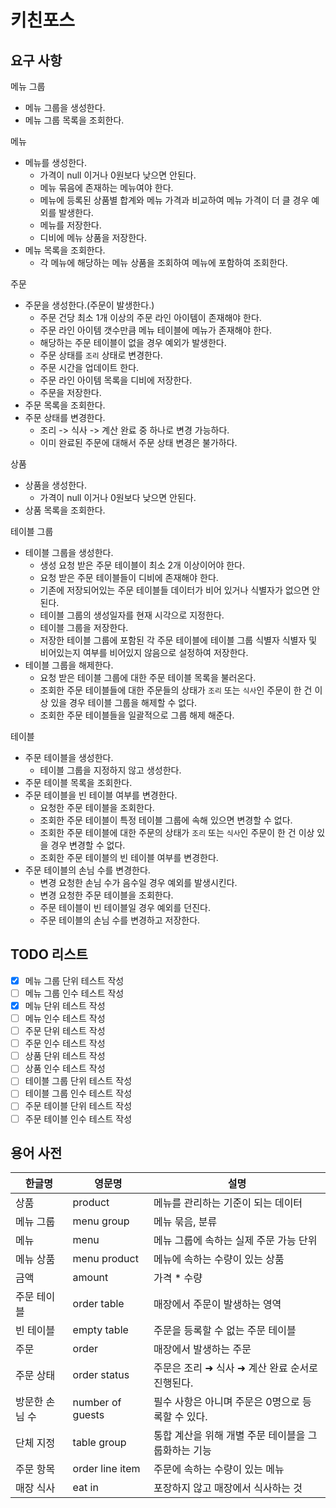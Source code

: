 # 키친포스

## 요구 사항

메뉴 그룹

- 메뉴 그룹을 생성한다.
- 메뉴 그룹 목록을 조회한다.

메뉴

- 메뉴를 생성한다.
  - 가격이 null 이거나 0원보다 낮으면 안된다.
  - 메뉴 묶음에 존재하는 메뉴여야 한다.
  - 메뉴에 등록된 상품별 합계와 메뉴 가격과 비교하여 메뉴 가격이 더 클 경우 예외를 발생한다.
  - 메뉴를 저장한다.
  - 디비에 메뉴 상품을 저장한다.
- 메뉴 목록을 조회한다.
  - 각 메뉴에 해당하는 메뉴 상품을 조회하여 메뉴에 포함하여 조회한다.

주문

- 주문을 생성한다.(주문이 발생한다.)
  - 주문 건당 최소 1개 이상의 주문 라인 아이템이 존재해야 한다.
  - 주문 라인 아이템 갯수만큼 메뉴 테이블에 메뉴가 존재해야 한다.
  - 해당하는 주문 테이블이 없을 경우 예외가 발생한다.
  - 주문 상태를 `조리` 상태로 변경한다.
  - 주문 시간을 업데이트 한다.
  - 주문 라인 아이템 목록을 디비에 저장한다.
  - 주문을 저장한다.
- 주문 목록을 조회한다.
- 주문 상태를 변경한다.
  - 조리 -> 식사 -> 계산 완료 중 하나로 변경 가능하다.
  - 이미 완료된 주문에 대해서 주문 상태 변경은 불가하다.

상품

- 상품을 생성한다.
  - 가격이 null 이거나 0원보다 낮으면 안된다.
- 상품 목록을 조회한다.

테이블 그룹

- 테이블 그룹을 생성한다.
  - 생성 요청 받은 주문 테이블이 최소 2개 이상이어야 한다.
  - 요청 받은 주문 테이블들이 디비에 존재해야 한다.
  - 기존에 저장되어있는 주문 테이블들 데이터가 비어 있거나 식별자가 없으면 안된다.
  - 테이블 그룹의 생성일자를 현재 시각으로 지정한다.
  - 테이블 그룹을 저장한다.
  - 저장한 테이블 그룹에 포함된 각 주문 테이블에 테이블 그룹 식별자 식별자 및 비어있는지 여부를 비어있지 않음으로 설정하여 저장한다.
- 테이블 그룹을 해제한다.
  - 요청 받은 테이블 그룹에 대한 주문 테이블 목록을 불러온다.
  - 조회한 주문 테이블들에 대한 주문들의 상태가 `조리` 또는 `식사`인 주문이 한 건 이상 있을 경우 테이블 그룹을 해제할 수 없다.
  - 조회한 주문 테이블들을 일괄적으로 그룹 해제 해준다.

테이블

- 주문 테이블을 생성한다.
  - 테이블 그룹을 지정하지 않고 생성한다.
- 주문 테이블 목록을 조회한다.
- 주문 테이블을 빈 테이블 여부를 변경한다.
  - 요청한 주문 테이블을 조회한다.
  - 조회한 주문 테이블이 특정 테이블 그룹에 속해 있으면 변경할 수 없다.
  - 조회한 주문 테이블에 대한 주문의 상태가 `조리` 또는 `식사`인 주문이 한 건 이상 있을 경우 변경할 수 없다.
  - 조회한 주문 테이블의 빈 테이블 여부를 변경한다.
- 주문 테이블의 손님 수를 변경한다.
  - 변경 요청한 손님 수가 음수일 경우 예외를 발생시킨다.
  - 변경 요청한 주문 테이블을 조회한다.
  - 주문 테이블이 빈 테이블일 경우 예외를 던진다.
  - 주문 테이블의 손님 수를 변경하고 저장한다.

## TODO 리스트
- [x] 메뉴 그룹 단위 테스트 작성
- [ ] 메뉴 그룹 인수 테스트 작성
- [x] 메뉴 단위 테스트 작성
- [ ] 메뉴 인수 테스트 작성
- [ ] 주문 단위 테스트 작성
- [ ] 주문 인수 테스트 작성
- [ ] 상품 단위 테스트 작성
- [ ] 상품 인수 테스트 작성
- [ ] 테이블 그룹 단위 테스트 작성
- [ ] 테이블 그룹 인수 테스트 작성
- [ ] 주문 테이블 단위 테스트 작성
- [ ] 주문 테이블 인수 테스트 작성

## 용어 사전

| 한글명 | 영문명 | 설명 |
| --- | --- | --- |
| 상품 | product | 메뉴를 관리하는 기준이 되는 데이터 |
| 메뉴 그룹 | menu group | 메뉴 묶음, 분류 |
| 메뉴 | menu | 메뉴 그룹에 속하는 실제 주문 가능 단위 |
| 메뉴 상품 | menu product | 메뉴에 속하는 수량이 있는 상품 |
| 금액 | amount | 가격 * 수량 |
| 주문 테이블 | order table | 매장에서 주문이 발생하는 영역 |
| 빈 테이블 | empty table | 주문을 등록할 수 없는 주문 테이블 |
| 주문 | order | 매장에서 발생하는 주문 |
| 주문 상태 | order status | 주문은 조리 ➜ 식사 ➜ 계산 완료 순서로 진행된다. |
| 방문한 손님 수 | number of guests | 필수 사항은 아니며 주문은 0명으로 등록할 수 있다. |
| 단체 지정 | table group | 통합 계산을 위해 개별 주문 테이블을 그룹화하는 기능 |
| 주문 항목 | order line item | 주문에 속하는 수량이 있는 메뉴 |
| 매장 식사 | eat in | 포장하지 않고 매장에서 식사하는 것 |
